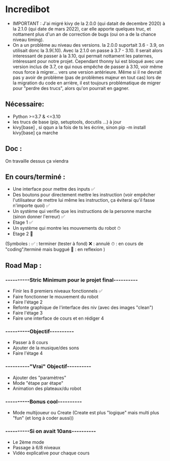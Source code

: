 # Incredibot

* IMPORTANT : J'ai migré kivy de la 2.0.0 (qui datait de decembre 2020) à la 2.1.0 (qui date de mars 2022), car elle apporte quelques truc, et nottament plus d'un an de correction de bugs (oui on a de la chance niveau timing).
* On a un problème au niveau des versions. la 2.0.0 suportait 3.6 - 3.9, on utilisait donc la 3.9(.10). Avec la 2.1.0 on passe à 3.7 - 3.10. Il serait alors interessant de passer à la 3.10, qui permait nottament les paternes, intéressant pour notre projet. Cependant thonny lui est bloqué avec une version inclus de 3.7, ce qui nous empêche de passer à 3.10, voir même nous force à migrer... vers une version antérieure. Même si il ne devrait pas y avoir de problème (pas de problèmes majeur en tout cas) lors de la migration du code en arrière, il est toujours problématique de migrer pour "perdre des trucs", alors qu'on pourrait en gagner. 

## Nécessaire:
* Python >=3.7 & <=3.10 
* les trucs de base (pip, setuptools, docutils ...) à jour
* kivy[base] , si qqun a la fois de ts les écrire, sinon pip -m install kivy[base] ça marche

## Doc :

On travaille dessus ça viendra

## En cours/terminé :

* Une interface pour mettre des inputs ✅
* Des boutons pour directement mettre les instruction (voir empêcher l'utilisateur de mettre lui même les instruction, ça éviterai qu'il fasse n'importe quoi) ✅
* Un système qui verifie que les instructions de la personne marche (sinon donner l'erreur) ✅
* Etage 1 ✅
* Un système qui montre les mouvements du robot ⏱ 
* Etage 2 🧠

(Symboles : ✅ : terminer (tester à fond) ❌ : annulé ⏱ : en cours de "coding"/terminé mais buggué 🧠 : en reflexion )

## Road Map  :

### ----------Stric Minimum pour le projet final----------
* Finir les 8 premiers niveaux fonctionnels ✅
* Faire fonctionner le mouvement du robot
* Faire l'étage 2
* Refonte graphique de l'interface des niv (avec des images "clean")
* Faire l'étage 3
* Faire une interface de cours et en rédiger 4
### ----------Objectif----------
* Passer à 8 cours
* Ajouter de la musique/des sons
* Faire l'étage 4
### ----------"Vrai" Objectif----------
* Ajouter des "paramètres"
* Mode "étape par étape"
* Animation des plateaux/du robot
### ----------Bonus cool----------
* Mode multijoueur ou Create (Create est plus "logique" mais multi plus "fun" (et long à coder aussi))
### ----------Si on avait 10ans----------
* Le 2ème mode
* Passage à 6/8 niveaux 
* Vidéo explicative pour chaque cours